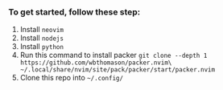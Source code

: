 ### To get started, follow these step:
1. Install `neovim`
2. Install `nodejs`
3. Install `python`
4. Run this command to install packer `git clone --depth 1 https://github.com/wbthomason/packer.nvim\
 ~/.local/share/nvim/site/pack/packer/start/packer.nvim`
5. Clone this repo into `~/.config/`
